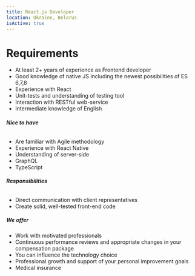 ```yaml
---
title: React.js Developer
location: Ukraine, Belarus
isActive: true
---
```

# **Requirements**

* At least 2+ years of experience as Frontend developer
* Good knowledge of native JS including the newest possibilities of ES 6,7,8
* Experience with React
* Unit-tests and understanding of testing tool
* Interaction with RESTful web-service
* Intermediate knowledge of English

###### **Nice to have**

* Are familiar with Agile methodology
* Experience with React Native
* Understanding of server-side
* GraphQL
* TypeScript

###### **Responsibilities**

* Direct communication with client representatives
* Create solid, well-tested front-end code

##### **We offer**

* Work with motivated professionals
* Continuous performance reviews and appropriate changes in your compensation package
* You can influence the technology choice
* Professional growth and support of your personal improvement goals
* Medical insurance